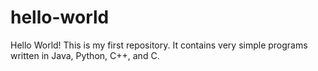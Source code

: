 # hello-world

Hello World! This is my first repository. It contains very simple programs written in Java, Python, C++, and C.

